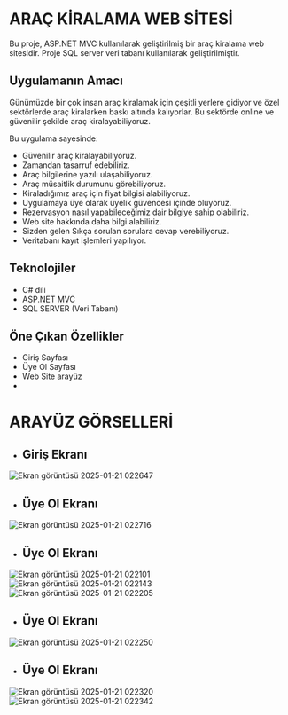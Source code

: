 # ARAÇ KİRALAMA WEB SİTESİ
Bu proje, ASP.NET MVC kullanılarak geliştirilmiş bir araç kiralama web sitesidir. Proje SQL server veri tabanı kullanılarak geliştirilmiştir.

## Uygulamanın Amacı
Günümüzde bir çok insan araç kiralamak için çeşitli yerlere gidiyor ve özel sektörlerde araç kiralarken baskı altında kalıyorlar. Bu sektörde online ve güvenilir şekilde araç kiralayabiliyoruz.

Bu uygulama sayesinde:
- Güvenilir araç kiralayabiliyoruz.
- Zamandan tasarruf edebiliriz.
- Araç bilgilerine yazılı ulaşabiliyoruz.
- Araç müsaitlik durumunu görebiliyoruz.
- Kiraladığımız araç için fiyat bilgisi alabiliyoruz.
- Uygulamaya üye olarak üyelik güvencesi içinde oluyoruz.
- Rezervasyon nasıl yapabileceğimiz dair bilgiye sahip olabiliriz.
- Web site hakkında daha bilgi alabiliriz.
- Sizden gelen Sıkça sorulan sorulara cevap verebiliyoruz.
- Veritabanı kayıt işlemleri yapılıyor.
  
  
## Teknolojiler
- C# dili
- ASP.NET MVC
- SQL SERVER (Veri Tabanı)
  
## Öne Çıkan Özellikler
- Giriş Sayfası
- Üye Ol Sayfası
- Web Site arayüz
- 

 #  ARAYÜZ GÖRSELLERİ
* ## Giriş Ekranı

![Ekran görüntüsü 2025-01-21 022647](https://github.com/user-attachments/assets/cb43edce-0cf6-49cf-8351-36fde0b27465)
* ## Üye Ol Ekranı
![Ekran görüntüsü 2025-01-21 022716](https://github.com/user-attachments/assets/a0d247f9-4925-4b51-b47a-531ea0cc085a)
* ## Üye Ol Ekranı
![Ekran görüntüsü 2025-01-21 022101](https://github.com/user-attachments/assets/74e4ae07-9223-4d2c-abde-429a4c45bae8)
![Ekran görüntüsü 2025-01-21 022143](https://github.com/user-attachments/assets/5c8ab1d5-2baf-4341-b225-9bce95eb847d)
![Ekran görüntüsü 2025-01-21 022205](https://github.com/user-attachments/assets/8bf30bcc-6228-4f17-a118-050aa55346c6)
* ## Üye Ol Ekranı
![Ekran görüntüsü 2025-01-21 022250](https://github.com/user-attachments/assets/425358f8-cc2c-43b6-90aa-cf8a75930868)
* ## Üye Ol Ekranı
![Ekran görüntüsü 2025-01-21 022320](https://github.com/user-attachments/assets/e2159406-a86f-43c6-b33c-d03087ac689d)![Ekran görüntüsü 2025-01-21 022342](https://github.com/user-attachments/assets/351dffe0-8559-43b5-b0c3-0d425e256f49)

